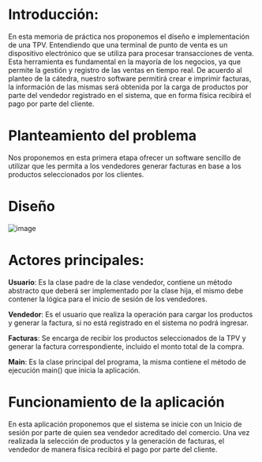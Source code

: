 # Introducción:
En esta memoria de práctica nos proponemos el diseño e implementación de una TPV.  Entendiendo que una terminal de punto de venta es un dispositivo electrónico que se utiliza para procesar transacciones de venta. Esta herramienta es fundamental en la mayoría de los negocios, ya que permite la gestión y registro de las ventas en tiempo real. 
De acuerdo al planteo de la cátedra, nuestro software permitirá crear e imprimir facturas, la información de las mismas será obtenida por la carga de productos por parte del vendedor registrado en el sistema, que en forma física recibirá el pago por parte del cliente.

# Planteamiento del problema

Nos proponemos en esta primera etapa ofrecer un software sencillo de utilizar que les permita a los vendedores generar facturas en base a los productos seleccionados por los clientes.

# Diseño

![image](https://github.com/AlejandroGazzola/TPV_UNaB/assets/124055626/338564bc-057f-4a13-b23f-98687e7d343b)

# Actores principales:

__Usuario__: Es la clase padre de la clase vendedor, contiene un método abstracto que deberá ser implementado por la clase hija, el mismo debe contener la lógica para el inicio de sesión de los vendedores.

__Vendedor__: Es el usuario que realiza la operación para cargar los productos y generar la factura, si no está registrado en el sistema no podrá ingresar.

__Facturas__: Se encarga de recibir los productos seleccionados de la TPV y generar la factura correspondiente, incluido el monto total de la compra.

__Main__: Es la clase principal del programa, la misma contiene el método de ejecución main() que inicia la aplicación.


# Funcionamiento de la aplicación

En esta aplicación proponemos que el sistema se inicie con un Inicio de sesión por parte de quien sea vendedor acreditado del comercio.
Una vez realizada la selección de productos y la generación de facturas, el vendedor de manera física recibirá el pago por parte del cliente.

